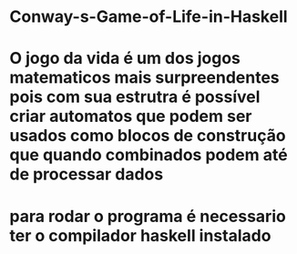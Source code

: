 # Conway-s-Game-of-Life-in-Haskell
# O jogo da vida é um dos jogos matematicos mais surpreendentes pois com sua estrutra é possível criar automatos que podem ser usados como blocos de construção que quando combinados podem até de processar dados
# para rodar o programa é necessario ter o compilador haskell instalado

